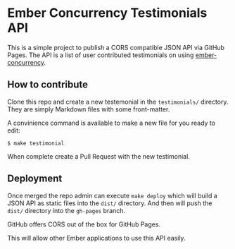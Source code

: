 # Ember Concurrency Testimonials API

This is a simple project to publish a CORS compatible JSON API via GitHub
Pages. The API is a list of user contributed testimonials on using
[ember-concurrency][1].

[1]: http://ember-concurrency.com/docs/introduction/

## How to contribute

Clone this repo and create a new testemonial in the `testimonials/` directory.
They are simply Markdown files with some front-matter.

A convinience command is available to make a new file for you ready to edit:

```console
$ make testimonial
```

When complete create a Pull Request with the new testimonial.

## Deployment

Once merged the repo admin can execute `make deploy` which will build a JSON
API as static files into the `dist/` directory. And then will push the `dist/`
directory into the `gh-pages` branch.

GitHub offers CORS out of the box for GitHub Pages.

This will allow other Ember applications to use this API easily.
